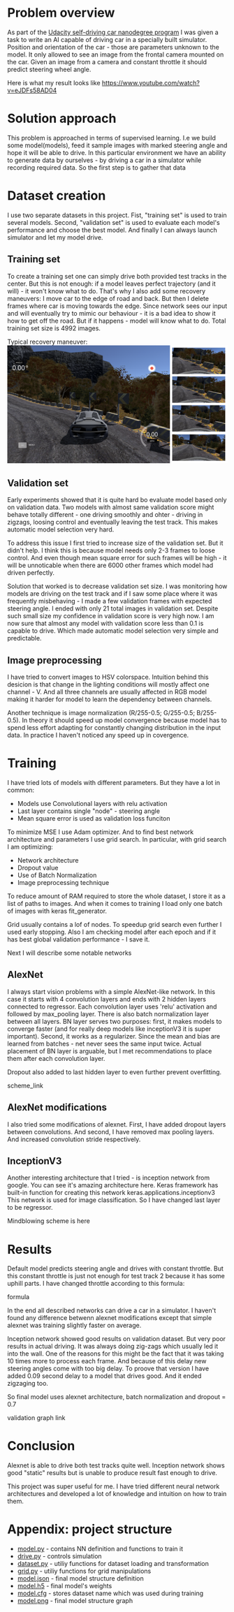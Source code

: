 # Problem overview
As part of the [Udacity self-driving car nanodegree program](http://udacity.com/drive) I was given a task to write an AI capable of driving car in a specially built simulator. Position and orientation of the car - those are parameters unknown to the model. It only allowed to see an image from the frontal camera mounted on the car. Given an image from a camera and constant throttle it should predict steering wheel angle. 

Here is what my result looks like
https://www.youtube.com/watch?v=eJDFs58AD04

# Solution approach
This problem is approached in terms of supervised learning. I.e we build some model(models), feed it sample images with marked steering angle and hope it will be able to drive. In this particular environment we have an ability to generate data by ourselves - by driving a car in a simulator while recording required data. So the first step is to gather that data

# Dataset creation
I use two separate datasets in this project. Fist, "training set" is used to train several models. Second, "validation set" is used to evaluate each model's performance and choose the best model. And finally I can always launch simulator and let my model drive.

## Training set
To create a training set one can simply drive both provided test tracks in the center. But this is not enough: if a model leaves perfect trajectory (and it will) - it won't know what to do. That's why I also add some recovery maneuvers:
I move car to the edge of road and back. But then I delete frames where car is moving towards the edge. Since network sees our input and will eventually try to mimic our behaviour - it is a bad idea to show it how to get off the road. But if it happens - model will know what to do. Total training set size is 4992 images.

Typical recovery maneuver:
![](img/Recovery.png)

## Validation set
Early experiments showed that it is quite hard bo evaluate model based only on validation data. Two models with almost same validation score might behave totally different - one driving smoothly and ohter - driving in zigzags, loosing control and eventually leaving the test track. This makes automatic model selection very hard. 

To address this issue I first tried to increase size of the validation set. But it didn't help. I think this is because model needs only 2-3 frames to loose control. And even though mean square error for such frames will be high - it will be unnoticable when there are 6000 other frames which model had driven perfectly.

Solution that worked is to decrease validation set size. I was monitoring how models are driving on the test track and if I saw some place where it was frequently misbehaving - I made a few validation frames with expected steering angle. 
I ended with only 21 total images in validation set. Despite such small size my confidence in validation score is very high now. I am now sure that almost any model with validation score less than 0.1 is capable to drive. Which made automatic model selection very simple and predictable.

## Image preprocessing
I have tried to convert images to HSV colorspace. Intuition behind this desicion is that change in the lighting conditions will mostly affect one channel - V. And all three channels are usually affected in RGB model making it harder for model to learn the dependency between channels. 

Another technique is image normalization (R/255-0.5; G/255-0.5; B/255-0.5). In theory it should speed up model convergence because model has to spend less effort adapting for constantly changing distribution in the input data. In practice I haven't noticed any speed up in covergence.

# Training
I have tried lots of models with different parameters. But they have a lot in common:
- Models use Convolutional layers with relu activation
- Last layer contains single "node" - steering angle
- Mean square error is used as validation loss funciton

To minimize MSE I use Adam optimizer. And to find best network architecture and parameters I use grid search. In particular, with grid search I am optimizing:
- Network architecture
- Dropout value
- Use of Batch Normalization
- Image preprocessing technique

To reduce amount of RAM required to store the whole dataset, I store it as a list of paths to images. And when it comes to training I load only one batch of images with keras fit_generator.

Grid usually contains a lof of nodes. To speedup grid search even further I used early stopping. Also I am checking model after each epoch and if it has best global validation performance - I save it.

Next I will describe some notable networks

## AlexNet
I always start vision problems with a simple AlexNet-like network. In this case it starts with 4 convolution layers and ends with 2 hidden layers connected to regressor. Each convolution layer uses 'relu' activation and followed by max_pooling layer. There is also batch normalization layer between all layers. BN layer serves two purposes: first, it makes models to converge faster (and for really deep models like inceptionV3 it is super important). Second, it works as a regularizer. Since the mean and bias are learned from batches - net never sees the same input twice. Actual placement of BN layer is arguable, but I met recommendations to place them after each convolution layer.

Dropout also added to last hidden layer to even further prevent overfitting.

scheme_link

## AlexNet modifications
I also tried some modifications of alexnet. First, I have added dropout layers between convolutions. And second, I have removed max pooling layers. And increased convolution stride respectively.

## InceptionV3
Another interesting architecture that I tried - is inception network from google. You can see it's amazing architecture here. Keras framework has built-in function for creating this network keras.applications.inceptionv3
This network is used for image classification. So I have changed last layer to be regressor.

Mindblowing scheme is here

# Results
Default model predicts steering angle and drives with constant throttle. But this constant throttle is just not enough for test track 2 because it has some uphill parts. I have changed throttle according to this formula:

formula

In the end all described networks can drive a car in a simulator. I haven't found any difference betwenn alexnet modifications except that simple alexnet was training slightly faster on average.

Inception network showed good results on validation dataset. But very poor results in actual driving. It was always doing zig-zags which usually led it into the wall. One of the reasons for this might be the fact that it was taking 10 times more to process each frame. And because of this delay new steering angles come with too big delay. To proove that version I have added 0.09 second delay to a model that drives good. And it ended zigzaging too.

So final model uses alexnet architecture, batch normalization and dropout = 0.7

validation graph link

# Conclusion
Alexnet is able to drive both test tracks quite well. Inception network shows good "static" results but is unable to produce result fast enough to drive. 

This project was super useful for me. I have tried different neural network architectures and developed a lot of knowledge and intuition on how to train them.


# Appendix: project structure
* [model.py](model.py) - contains NN definition and functions to train it
* [drive.py](drive.py) - controls simulation
* [dataset.py](dataset.py) - utiliy functions for dataset loading and transformation
* [grid.py](grid.py) - utiliy functions for grid manipulations
* [model.json](model.json) - final model structure definition
* [model.h5](model.h5) - final model's weights
* [model.cfg](model.cfg) - stores dataset name which was used during training
* [model.png](model.png) - final model structure graph
